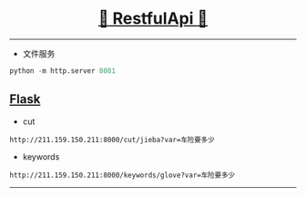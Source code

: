 [<h1 align = "center">:rocket: RestfulApi :facepunch:</h1>][0]

---
- 文件服务
```python
python -m http.server 8081
```

## [Flask][1]
- cut
```
http://211.159.150.211:8000/cut/jieba?var=车险要多少
```
- keywords
```
http://211.159.150.211:8000/keywords/glove?var=车险要多少
```

---
[0]: https://mp.weixin.qq.com/s/2ZKDNF-FrMZe7L-vAtwhZw
[1]: https://github.com/Jie-Yuan/MyTools/blob/master/8_RestfulApi/FlaskDemo.md
